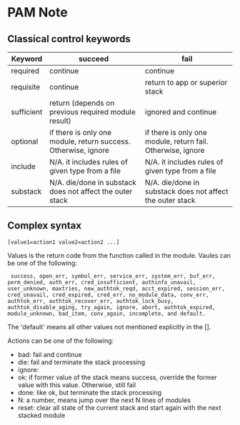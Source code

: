 # PAM Note

## Classical control keywords

| Keyword    | succeed                                                      | fail                                                        |
| ---------- | ------------------------------------------------------------ | ----------------------------------------------------------- |
| required   | continue                                                     | continue                                                    |
| requisite  | continue                                                     | return to app or superior stack                             |
| sufficient | return (depends on previous required module result)          | ignored and continue                                        |
| optional   | if there is only one module, return success. Otherwise, ignore | if there is only one module, return fail. Otherwise, ignore |
| include    | N/A. it includes rules of given type from a file             | N/A. it includes rules of given type from a file            |
| substack   | N/A. die/done in substack does not affect the outer stack    | N/A. die/done in substack does not affect the outer stack   |

## Complex syntax

```shell
[value1=action1 value2=action2 ...]
```

Values is the return code from the function called in the module. Vaules can be one of the following:

```shell
 success, open_err, symbol_err, service_err, system_err, buf_err, perm_denied, auth_err, cred_insufficient, authinfo_unavail, user_unknown, maxtries, new_authtok_reqd, acct_expired, session_err, cred_unavail, cred_expired, cred_err, no_module_data, conv_err, authtok_err, authtok_recover_err, authtok_lock_busy, authtok_disable_aging, try_again, ignore, abort, authtok_expired, module_unknown, bad_item, conv_again, incomplete, and default.
```

The 'default' means all other values not mentioned explicitly in the [].

Actions can be one of the following:

- bad: fail and continue
- die: fail and terminate the stack processing
- ignore:
- ok: if former value of the stack means success, override the former value with this value. Otherwise, still fail
- done: like ok, but terminate the stack processing
- N: a number, means jump over the next N lines of modules
- reset: clear all state of the current stack and start again with the next stacked module